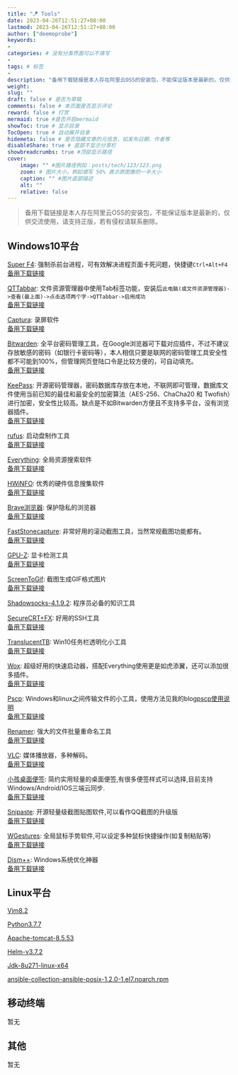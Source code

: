 ```yaml
---
title: "🪁 Tools"
date: 2023-04-26T12:51:27+08:00
lastmod: 2023-04-26T12:51:27+08:00
author: ["deemoprobe"]
keywords: 
- 
categories: # 没有分类界面可以不填写
- 
tags: # 标签
- 
description: "备用下载链接是本人存在阿里云OSS的安装包，不能保证版本是最新的，仅供交流使用，请支持正版，若有侵权请联系删除"
weight:
slug: ""
draft: false # 是否为草稿
comments: false # 本页面是否显示评论
reward: false # 打赏
mermaid: true #是否开启mermaid
showToc: true # 显示目录
TocOpen: true # 自动展开目录
hidemeta: false # 是否隐藏文章的元信息，如发布日期、作者等
disableShare: true # 底部不显示分享栏
showbreadcrumbs: true #顶部显示路径
cover:
    image: "" #图片路径例如：posts/tech/123/123.png
    zoom: # 图片大小，例如填写 50% 表示原图像的一半大小
    caption: "" #图片底部描述
    alt: ""
    relative: false
---
```





> 备用下载链接是本人存在阿里云OSS的安装包，不能保证版本是最新的，仅供交流使用，请支持正版，若有侵权请联系删除。

## Windows10平台

[Super F4](https://stefansundin.github.io/superf4/): 强制杀前台进程，可有效解决进程页面卡死问题，快捷键`Ctrl+Alt+F4`  
[备用下载链接](https://deemoprobe.oss-cn-shanghai.aliyuncs.com/software/SuperF4-1.4.exe?versionId=CAEQIhiBgMCPkMKNrxciIGE4YjRiNGE1MTU2ZDQzZjliZGQ4MDUyZTRmZGYyNGRj)

[QTTabbar](http://qttabbar.sourceforge.net/): 文件资源管理器中使用Tab标签功能，安装后`此电脑(或文件资源管理器)->查看(最上面)->点击选项两个字->QTTabbar->启用成功`  
[备用下载链接](https://deemoprobe.oss-cn-shanghai.aliyuncs.com/software/QTTabBar_1042.zip?versionId=CAEQIhiBgICkjMKNrxciIDkyNzlhNDIxMDhkZDQyNWViNzAzMjVmMWFlNTZkMWI5)

[Captura](https://mathewsachin.github.io/Captura/): 录屏软件  
[备用下载链接](https://deemoprobe.oss-cn-shanghai.aliyuncs.com/software/Captura-Setup.exe?versionId=CAEQIhiBgMDXrL.OrxciIGU3ZWEzNmQxNWYzMTRhMTc5ZTVjOGI2NDVkZDA4ODRh)

[Bitwarden](https://bitwarden.com/): 全平台密码管理工具，在Google浏览器可下载对应插件，不过不建议存放敏感的密码（如银行卡密码等），本人相信只要是联网的密码管理工具安全性都不可能到100%，但管理网页登陆口令是比较方便的，可自动填充。  
[备用下载链接](https://deemoprobe.oss-cn-shanghai.aliyuncs.com/software/Bitwarden-Installer-1.20.1.exe?versionId=CAEQIhiBgMD2l86OrxciIDQxYWRhNTI3MTIzMjQ2MjU5OTEzODA4YWRiMmM5OGY3)

[KeePass](https://keepass.info/): 开源密码管理器，密码数据库存放在本地，不联网即可管理，数据库文件使用当前已知的最佳和最安全的加密算法（AES-256、ChaCha20 和 Twofish）进行加密，安全性比较高。缺点是不如Bitwarden方便且不支持多平台，没有浏览器插件。  
[备用下载链接](https://deemoprobe.oss-cn-shanghai.aliyuncs.com/software/KeePass-2.45-Setup.exe?versionId=CAEQIhiBgMD8uL.OrxciIDU3NjdhZjhmMmZjYTRjMGNhYmM5MmNkOTBlM2ZmYWQz)

[rufus](https://rufus.ie/): 启动盘制作工具  
[备用下载链接](https://deemoprobe.oss-cn-shanghai.aliyuncs.com/software/rufus-3.11.exe?versionId=CAEQIhiBgMDGi8KNrxciIGY5YjUzMmFkNzQwNDQ5ZDc5ZTM2ZjNlNGJiMDVmZTFl)

[Everything](https://www.voidtools.com/zh-cn/): 全局资源搜索软件  
[备用下载链接](https://deemoprobe.oss-cn-shanghai.aliyuncs.com/software/Everything-1.4.1.988.x64-Setup.exe?versionId=CAEQIhiBgIDRrb.OrxciIDhiMjJjNGZiZjBmYjQzMzE4NzUyN2Y4NzI5MmVmOGMy)

[HWiNFO](https://www.hwinfo.com): 优秀的硬件信息搜集软件  
[备用下载链接](https://deemoprobe.oss-cn-shanghai.aliyuncs.com/software/hwi_630.exe?versionId=CAEQIhiBgMCli8KNrxciIDkwOGY3YTlkNmM2NDQxYTViZjcxZDc3YTY3MDE4ZGIw)

[Brave浏览器](https://brave.com/): 保护隐私的浏览器  
[备用下载链接](https://deemoprobe.oss-cn-shanghai.aliyuncs.com/software/BraveBrowserSetup.exe?versionId=CAEQIhiBgIDHsb.OrxciIDcxMzE5OWQ3OWU4YzQyYzJiNzI5MTRlZDVjZTg3YWRk)

[FastStonecapture](https://www.faststonecapture.cn/): 非常好用的滚动截图工具，当然常规截图功能都有。  
[备用下载链接](https://deemoprobe.oss-cn-shanghai.aliyuncs.com/software/FastStonecapture.zip?versionId=CAEQIhiBgMC0t7.OrxciIDBhNjJhNGVhYWNiYTRmN2FiZGRlZDgwN2Q2YjQ0MjUx)

[GPU-Z](https://www.techpowerup.com/gpuz/): 显卡检测工具  
[备用下载链接](https://deemoprobe.oss-cn-shanghai.aliyuncs.com/software/GPU-Z.2.33.0.exe?versionId=CAEQIhiBgMCaur.OrxciIGRjNDRmODg4OWEzMzQ2NDliNjBmYTcwMjljMWI4NDZm)

[ScreenToGif](https://www.screentogif.com/): 截图生成GIF格式图片  
[备用下载链接](https://deemoprobe.oss-cn-shanghai.aliyuncs.com/software/ScreenToGif.2.26.1.Setup.msi?versionId=CAEQIhiBgMDi4L.OrxciIDFmNTE4MTE3MTZmMzRlYTliZjY2YTNlNzRlZGEzNjJm)

[Shadowsocks-4.1.9.2](https://deemoprobe.oss-cn-shanghai.aliyuncs.com/software/Shadowsocks-4.1.9.2.zip?versionId=CAEQIhiBgICV97.OrxciIDBkZTM1YWRkODQ4ZDQ0MDJiNjEyMDMyZjliZTJiZmJj): 程序员必备的知识工具

[SecureCRT+FX](https://www.vandyke.com/products/securecrt/): 好用的SSH工具  
[备用下载链接](https://deemoprobe.oss-cn-shanghai.aliyuncs.com/software/SecureCRT%2BFX.zip?versionId=CAEQIhiBgMCP77.OrxciIDk3OTdiYTExMjM2OTQwYmViNzVlODI4ZjllMmM3NmMw)

[TranslucentTB](https://translucenttb.en.softonic.com/): Win10任务栏透明化小工具  
[备用下载链接](https://deemoprobe.oss-cn-shanghai.aliyuncs.com/software/TranslucentTB-setup_9.0.0.0.exe?versionId=CAEQIhiBgICtjMCOrxciIDg3MzE4MDMxZTM0ZjRiMDc4ZmVhMWY4OThiMDAyNWNi)

[Wox](http://www.wox.one/): 超级好用的快速启动器，搭配Everything使用更是如虎添翼，还可以添加很多插件。  
[备用下载链接](https://deemoprobe.oss-cn-shanghai.aliyuncs.com/software/Wox-Full-Installer.1.4.1196.exe?versionId=CAEQIhiBgICRosKOrxciIDZjMzAzYjJlYmU1NjRiNzNiNTk0MGFhNDgxMWYwZTY2)

[Pscp](https://www.chiark.greenend.org.uk/~sgtatham/putty/latest.html): Windows和linux之间传输文件的小工具，使用方法见我的blog[pscp使用说明](http://deemoprobe.com/index.php/archives/44/)  
[备用下载链接](https://deemoprobe.oss-cn-shanghai.aliyuncs.com/software/pscp.exe?versionId=CAEQIhiBgMDtw7.OrxciIDdjOTc4NWVmZTRlNjQxY2FiMjgzZGFiZTEzMTcyMGI4)

[Renamer](https://renamer.en.softonic.com/): 强大的文件批量重命名工具  
[备用下载链接](https://deemoprobe.oss-cn-shanghai.aliyuncs.com/software/renamer-7.2.exe?versionId=CAEQIhiBgICg2r.OrxciIDQ0OTAxMDkxZWNjYzRmNTg5M2Y1NjBjYzFiNmU2Y2Fm)

[VLC](https://vlc-media-player.en.softonic.com/): 媒体播放器，多种解码。  
[备用下载链接](https://deemoprobe.oss-cn-shanghai.aliyuncs.com/software/vlc-3.0.11-win64.exe?versionId=CAEQIhiBgMDK88COrxciIDMxOTFiMTZmODIxNDQ1MTc4ZWY4ZmFjMzJiMTMzODg2)

[小孩桌面便签](http://www.notesmaker.com/): 简约实用轻量的桌面便签,有很多便签样式可以选择,目前支持Windows/Android/IOS三端云同步.  
[备用下载链接](https://deemoprobe.oss-cn-shanghai.aliyuncs.com/software/%E5%B0%8F%E5%AD%A9%E6%A1%8C%E9%9D%A2%E4%BE%BF%E7%AD%BE9_5_2.zip?versionId=CAEQIhiBgIDHsIDfsBciIDYzMzg1MTkwMzBmMDQ0ZDRhNmVlYjM0MDZmZDQ4Njg2)

[Snipaste](https://github.com/snipaste): 开源轻量级截图贴图软件,可以看作QQ截图的升级版  
[备用下载链接](https://deemoprobe.oss-cn-shanghai.aliyuncs.com/software/Snipaste-2.5.5-Beta-x64.zip?versionId=CAEQIhiBgICZ.P_esBciIGQ2MDMyOWFmYzM0YzQ2OGZhNzBhM2FlMDdmMTc5NjNl)

[WGestures](https://www.yingdev.com/projects/wgestures): 全局鼠标手势软件,可以设定多种鼠标快捷操作(如复制粘贴等)  
[备用下载链接](https://deemoprobe.oss-cn-shanghai.aliyuncs.com/software/Install_WGestures_1.8.4.0.msi?versionId=CAEQIhiBgMCI.v_esBciIGIwMTVmZTYxNTIzODRjODU4NmNiNjQ2Mjc3MzMxN2Vi)

[Dism++](https://www.chuyu.me/en/index.html): Windows系统优化神器  
[备用下载链接](https://deemoprobe.oss-cn-shanghai.aliyuncs.com/software/Dism%2B%2B10.1.zip?versionId=CAEQIhiBgMDH9__esBciIDA0MGYyNzdmMDMzZDQ5OWZiMGY1NWViYzU3MjQzODlk)

## Linux平台

[Vim8.2](https://deemoprobe.oss-cn-shanghai.aliyuncs.com/software/vim8.2.zip?versionId=CAEQIhiBgMCQzMCOrxciIDNlNWU5NWRkZDE1YjQwY2NhMmZhNDNjMTg4ZDhmZjQx)

[Python3.7.7](https://deemoprobe.oss-cn-shanghai.aliyuncs.com/software/Python-3.7.7.tgz?versionId=CAEQIhiBgMDfx7.OrxciIDU3ZDk4YmRkN2Y2ODQ0ZTVhZjE1YThjZThhNGUwMWRm)

[Apache-tomcat-8.5.53](https://deemoprobe.oss-cn-shanghai.aliyuncs.com/software/apache-tomcat-8.5.53.tar.gz?versionId=CAEQNBiBgICmt6id9BciIGI0MjUxMDRkMWNhMDQ1NGFhZGZkMjZlZjMwYjc5NzIy)

[Helm-v3.7.2](https://deemoprobe.oss-cn-shanghai.aliyuncs.com/software/helm-v3.7.2-linux-amd64.tar.gz?versionId=CAEQNBiBgICY3Kmd9BciIDhlZTIyY2VhYWFkNDQxYTk4ZTBjNDQ1ZDUxOGJhNTI5)

[Jdk-8u271-linux-x64](https://deemoprobe.oss-cn-shanghai.aliyuncs.com/software/jdk-8u271-linux-x64.tar.gz?versionId=CAEQNBiBgID.26md9BciIDk3MmE5MmZkZDFkZTRkOTk5MWEwOTc0MzcwZDVhNTI0)

[ansible-collection-ansible-posix-1.2.0-1.el7.noarch.rpm](https://deemoprobe.oss-cn-shanghai.aliyuncs.com/repo/ansible-collection-ansible-posix-1.2.0-1.el7.noarch.rpm?versionId=CAEQNBiBgID.1JjW.hciIDAwYTQ4OTkxM2IzYzQ5NTc5Y2JiNGUyYTc0MGQ3NmU2)

## 移动终端

暂无

## 其他

暂无

